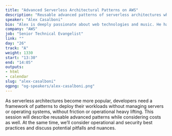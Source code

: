 ```yaml
---
title: "Advanced Serverless Architectural Patterns on AWS"
description: "Reusable advanced patterns of serverless architectures while considering costs as well."
speaker: "Alex Casalboni"
bio: "Alex is deeply passionate about web technologies and music. He has been building web products and helping other builders learn from his experience since 2011. His coding love spreads across the Python and JavaScript communities, and he’s been contributing to open-source projects such as the Serverless Framework and AWS SAM. As a Sr. Technical Evangelist, Alex often speaks technical conferences across the world, supports developer communities and helps them build applications in the cloud. He is particularly interested in serverless architecture, ML, and data analytics. In his free time, Alex loves snowboarding, jogging, traveling, and playing his saxophone."
company: "AWS"
job: "Senior Technical Evangelist"
link: ""
day: "26"
track: "A"
weight: 1330
start: "13:30"
end: "14:05"
outputs:
- html
- calendar
slug: "alex-casalboni"
ogpng: "og-speakers/alex-casalboni.png"
---
```


As serverless architectures become more popular, developers need a framework of patterns to deploy their workloads without managing servers or operating systems, without friction or operational heavy lifting. This session will describe reusable advanced patterns while considering costs as well. At the same time, we’ll consider operational and security best practices and discuss potential pitfalls and nuances.

<!--
This session is intended for an intermediate/advanced audience of software developers, but based on your feedback it could include a very brief overview of serverless computing topics. The presentation is focused on reusable architectural patterns to build software systems in the cloud without managing, patching, or provisioning servers/clusters. Even though most of the examples will be related to the AWS cloud, many of these serverless patterns can be considered cloud-agnostic and easy to reuse elsewhere.
-->